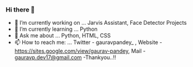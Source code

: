 ### Hi there 👋
- 🔭 I’m currently working on ... Jarvis Assistant, Face Detector Projects
- 🌱 I’m currently learning ... Python
- 💬 Ask me about ... Python, HTML, CSS
- 📫 How to reach me: ... Twitter - gauravpandey_ , Website - https://sites.google.com/view/gaurav-pandey, Mail - gauravp.dev17@gmail.com 
-Thankyou..!!

<!--
**GRVP17/grvp17** is a ✨ _special_ ✨ repository because its `README.md` (this file) appears on your GitHub profile.

Here are some ideas to get you started:

- 🔭 I’m currently working on ...
- 🌱 I’m currently learning ...
- 👯 I’m looking to collaborate on ...
- 🤔 I’m looking for help with ...
- 💬 Ask me about ...
- 📫 How to reach me: ...
- 😄 Pronouns: ...
- ⚡ Fun fact: ...
-->
